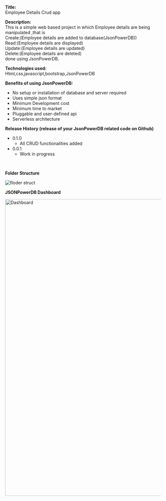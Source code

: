 **Title:** <br/>
Employee Details Crud app

**Description:**<br/>
This is a simple web based project in which Employee details are being manipulated ,that is <br/> 
Create:(Employee details are added to database(JsonPowerDB))<br/>
Read:(Employee details are displayed)<br/>
Update:(Employee details are updated)<br/>
Delete:(Employee details are deleted)<br/>
done using JsonPowerDB.

**Technologies used:**<br/>
Html,css,javascript,bootstrap,JsonPowerDB

**Benefits of using JsonPowerDB:**
  * No setup or installation of database and server required
  * Uses simple json format
  * Minimum Development cost
  * Minimum time to market
  * Pluggable and user-defined api
  * Serverless architecture

**Release History (release of your JsonPowerDB related code on Github)**   
  * 0.1.0
    * All CRUD functionalities added
  * 0.0.1
    * Work in progress
<br/>

**Folder Structure**

![floder struct](https://user-images.githubusercontent.com/78249612/146673270-76a460d8-9b19-40db-9284-f88c27a368ef.png)

**JSONPowerDB Dashboard**

<img width="960" alt="Dashboard" src="https://user-images.githubusercontent.com/78249612/146673274-dd319c93-666f-4088-9501-b548a610ab73.png">



